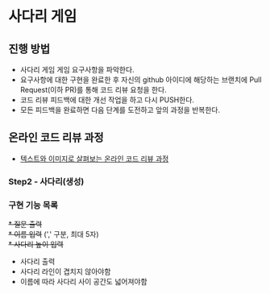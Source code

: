 # 사다리 게임
## 진행 방법
* 사다리 게임 게임 요구사항을 파악한다.
* 요구사항에 대한 구현을 완료한 후 자신의 github 아이디에 해당하는 브랜치에 Pull Request(이하 PR)를 통해 코드 리뷰 요청을 한다.
* 코드 리뷰 피드백에 대한 개선 작업을 하고 다시 PUSH한다.
* 모든 피드백을 완료하면 다음 단계를 도전하고 앞의 과정을 반복한다.

## 온라인 코드 리뷰 과정
* [텍스트와 이미지로 살펴보는 온라인 코드 리뷰 과정](https://github.com/nextstep-step/nextstep-docs/tree/master/codereview)

### Step2 - 사다리(생성)
### 구현 기능 목록
~~* 질문 출력~~  
~~* 이름 입력~~  (',' 구분, 최대 5자)  
~~* 사다리 높이 입력~~  
* 사다리 출력   
* 사다리 라인이 겹치지 않아야함  
* 이름에 따라 사다리 사이 공간도 넓어져야함  